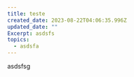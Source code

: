 ```yaml
---
title: teste
created_date: 2023-08-22T04:06:35.996Z
updated_date: ""
Excerpt: asdsfs
topics:
  - asdsfa
---
```

a﻿sdsfsg